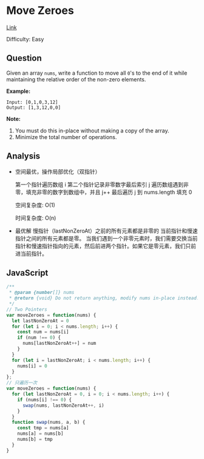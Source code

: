 # Move Zeroes

[Link](https://leetcode.com/problems/move-zeroes)

Difficulty: Easy

## Question

Given an array `nums`, write a function to move all `0`'s to the end of it while maintaining the relative order of the non-zero elements.

**Example:**

```
Input: [0,1,0,3,12]
Output: [1,3,12,0,0]
```

**Note:**

1. You must do this in-place without making a copy of the array.
2. Minimize the total number of operations.

## Analysis

- 空间最优，操作局部优化（双指针）

  第一个指针遍历数组 i
  第二个指针记录非零数字最后索引 j
  遍历数组遇到非零，填充非零的数字到数组中，并且 j++
  最后遍历 j 到 nums.length 填充 0

  空间复杂度: O(1)

  时间复杂度: O(n)

- 最优解
  慢指针（lastNonZeroAt）之前的所有元素都是非零的
  当前指针和慢速指针之间的所有元素都是零。
  当我们遇到一个非零元素时，我们需要交换当前指针和慢速指针指向的元素，然后前进两个指针。如果它是零元素，我们只前进当前指针。

## JavaScript

```JavaScript
/**
 * @param {number[]} nums
 * @return {void} Do not return anything, modify nums in-place instead.
 */
// Two Pointers
var moveZeroes = function(nums) {
  let lastNonZeroAt = 0
  for (let i = 0; i < nums.length; i++) {
    const num = nums[i]
    if (num !== 0) {
      nums[lastNonZeroAt++] = num
    }
  }
  for (let i = lastNonZeroAt; i < nums.length; i++) {
    nums[i] = 0
  }
};
// 只遍历一次
var moveZeroes = function(nums) {
  for (let lastNonZeroAt = 0, i = 0; i < nums.length; i++) {
    if (nums[i] !== 0) {
      swap(nums, lastNonZeroAt++, i)
    }
  }
  function swap(nums, a, b) {
    const tmp = nums[a]
    nums[a] = nums[b]
    nums[b] = tmp
  }
}
```
